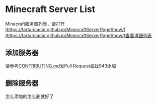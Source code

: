 # Minecraft Server List

Minecraft服务器列表，请打开[https://tartaricacid.github.io/MinecraftServerPageShow/](https://tartaricacid.github.io/MinecraftServerPageShow/)查看详细列表



## 添加服务器

请参考[CONTRIBUTING.md](CONTRIBUTING.md)发Pull Request或找943添加



## 删除服务器

怎么添加的怎么删就好了
